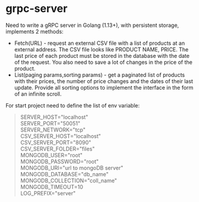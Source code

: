 # grpc-server

Need to write a gRPC server in Golang (1.13+), with persistent storage, implements 2 methods:
- Fetch(URL) - request an external CSV file with a list of products at an external address. 
The CSV file looks like PRODUCT NAME, PRICE. The last price of each product must be stored 
in the database with the date of the request. You also need to save a lot of changes 
in the price of the product.
- List(paging params,sorting params) - get a paginated list of products with their prices,
the number of price changes and the dates of their last update. Provide all sorting options 
to implement the interface in the form of an infinite scroll.

For start project need to define the list of env variable:
>SERVER_HOST="localhost"<br>
>SERVER_PORT="50051"<br>
>SERVER_NETWORK="tcp"<br>
>CSV_SERVER_HOST="localhost"<br>
>CSV_SERVER_PORT="8090"<br>
>CSV_SERVER_FOLDER="files"<br>
>MONGODB_USER="root"<br>
>MONGODB_PASSWORD="root"<br>
>MONGODB_URI="url to mongoDB server"<br>
> MONGODB_DATABASE="db_name"<br>
>MONGODB_COLLECTION="coll_name"<br>
>MONGODB_TIMEOUT=10<br>
>LOG_PREFIX="server"<br>
